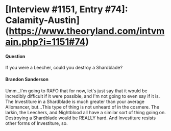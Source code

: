 # [Interview #1151, Entry #74]: Calamity-Austin](https://www.theoryland.com/intvmain.php?i=1151#74)

#### Question

If you were a Leecher, could you destroy a Shardblade?

#### Brandon Sanderson

Umm...I'm going to RAFO that for now, let's just say that it would be incredibly difficult if it were possible, and I'm not going to even say if it is. The Investiture in a Shardblade is much greater than your average Allomancer, but...This type of thing is not unheard of in the cosmere. The larkin, the Leechers, and Nightblood all have a similar sort of thing going on. Destroying a Shardblade would be REALLY hard. And Investiture resists other forms of Investiture, so.

